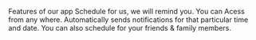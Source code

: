 Features of our app
Schedule for us, we will remind you.
You can Acess from any where.
Automatically sends notifications for that particular time and date.
You can also schedule for your friends & family members.
